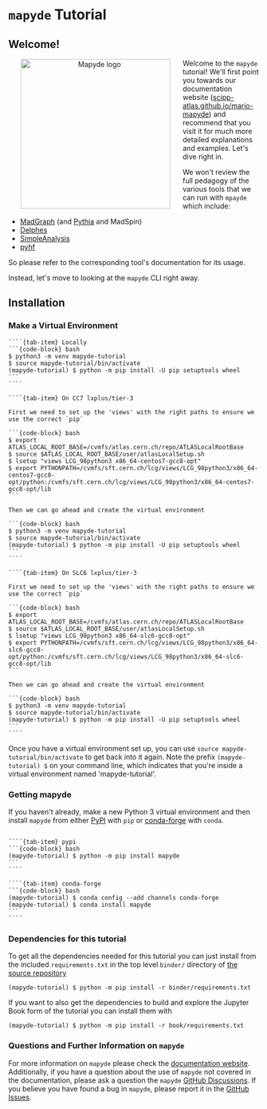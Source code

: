 # `mapyde` Tutorial

## Welcome!

<p align="center">
<a href="https://github.com/scipp-atlas/mario-mapyde"><img src="https://raw.githubusercontent.com/scipp-atlas/mario-mapyde/main/docs/assets/images/logo.svg" alt="Mapyde logo" width="300" role="img" align="left" hspace="25">
</a>
</p>

Welcome to the `mapyde` tutorial!
We'll first point you towards our documentation website ([scipp-atlas.github.io/mario-mapyde](https://scipp-atlas.github.io/mario-mapyde/)) and recommend that you visit it for much more detailed explanations and examples.
Let's dive right in.


We won't review the full pedagogy of the various tools that we can run with `mpayde` which include:
* [MadGraph](https://launchpad.net/mg5amcnlo) (and [Pythia](https://pythia.org/) and MadSpin)
* [Delphes](https://cp3.irmp.ucl.ac.be/projects/delphes)
* [SimpleAnalysis](https://simpleanalysis.docs.cern.ch/)
* [pyhf](https://pyhf.readthedocs.io/)

So please refer to the corresponding tool's documentation for its usage.

Instead, let's move to looking at the `mapyde` CLI right away.

## Installation

### Make a Virtual Environment

`````{tab-set}
````{tab-item} Locally
```{code-block} bash
$ python3 -m venv mapyde-tutorial
$ source mapyde-tutorial/bin/activate
(mapyde-tutorial) $ python -m pip install -U pip setuptools wheel
```
````

````{tab-item} On CC7 lxplus/tier-3

First we need to set up the 'views' with the right paths to ensure we use the correct `pip`

```{code-block} bash
$ export ATLAS_LOCAL_ROOT_BASE=/cvmfs/atlas.cern.ch/repo/ATLASLocalRootBase
$ source $ATLAS_LOCAL_ROOT_BASE/user/atlasLocalSetup.sh
$ lsetup "views LCG_98python3 x86_64-centos7-gcc8-opt"
$ export PYTHONPATH=/cvmfs/sft.cern.ch/lcg/views/LCG_98python3/x86_64-centos7-gcc8-opt/python:/cvmfs/sft.cern.ch/lcg/views/LCG_98python3/x86_64-centos7-gcc8-opt/lib
```

Then we can go ahead and create the virtual environment

```{code-block} bash
$ python3 -m venv mapyde-tutorial
$ source mapyde-tutorial/bin/activate
(mapyde-tutorial) $ python -m pip install -U pip setuptools wheel
```
````

````{tab-item} On SLC6 lxplus/tier-3

First we need to set up the 'views' with the right paths to ensure we use the correct `pip`

```{code-block} bash
$ export ATLAS_LOCAL_ROOT_BASE=/cvmfs/atlas.cern.ch/repo/ATLASLocalRootBase
$ source $ATLAS_LOCAL_ROOT_BASE/user/atlasLocalSetup.sh
$ lsetup "views LCG_98python3 x86_64-slc6-gcc8-opt"
$ export PYTHONPATH=/cvmfs/sft.cern.ch/lcg/views/LCG_98python3/x86_64-slc6-gcc8-opt/python:/cvmfs/sft.cern.ch/lcg/views/LCG_98python3/x86_64-slc6-gcc8-opt/lib
```

Then we can go ahead and create the virtual environment

```{code-block} bash
$ python3 -m venv mapyde-tutorial
$ source mapyde-tutorial/bin/activate
(mapyde-tutorial) $ python -m pip install -U pip setuptools wheel
```
````

`````

Once you have a virtual environment set up, you can use `source mapyde-tutorial/bin/activate` to get back into it again. Note the prefix `(mapyde-tutorial) $` on your command line, which indicates that you're inside a virtual environment named 'mapyde-tutorial'.

### Getting mapyde

If you haven't already, make a new Python 3 virtual environment and then install `mapyde` from either [PyPI](https://pypi.org/project/mapyde/) with `pip` or [conda-forge](https://anaconda.org/conda-forge/pyhf) with `conda`.

`````{tab-set}

````{tab-item} pypi
```{code-block} bash
(mapyde-tutorial) $ python -m pip install mapyde
```
````

````{tab-item} conda-forge
```{code-block} bash
(mapyde-tutorial) $ conda config --add channels conda-forge
(mapyde-tutorial) $ conda install mapyde
```
````

`````

### Dependencies for this tutorial

To get all the dependencies needed for this tutorial you can just install from the included `requirements.txt` in the top level `binder/` directory of [the source repository](https://github.com/scipp-atlas/mapyde-tutorial)

```
(mapyde-tutorial) $ python -m pip install -r binder/requirements.txt
```

If you want to also get the dependencies to build and explore the Jupyter Book form of the tutorial you can install them with

```
(mapyde-tutorial) $ python -m pip install -r book/requirements.txt
```

### Questions and Further Information on `mapyde`

For more information on `mapyde` please check the [documentation website](https://scipp-atlas.github.io/mario-mapyde).
Additionally, if you have a question about the use of `mapyde` not covered in the documentation, please ask a question the `mapyde` [GitHub Discussions](https://github.com/scipp-atlas/mario-mapyde/discussions).
If you believe you have found a bug in `mapyde`, please report it in the [GitHub Issues](https://github.com/scipp-atlas/mario-mapyde/issues/new?template=Bug-Report.md&labels=bug&title=Bug+Report+:+Title+Here).
